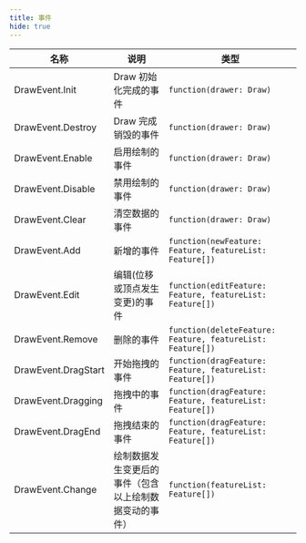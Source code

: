 ```yaml
---
title: 事件
hide: true
---
```


| 名称                | 说明                                                   | 类型                                                       |
| ------------------- | ------------------------------------------------------ | ---------------------------------------------------------- |
| DrawEvent.Init      | Draw 初始化完成的事件                                  | `function(drawer: Draw)`                                   |
| DrawEvent.Destroy   | Draw 完成销毁的事件                                    | `function(drawer: Draw)`                                   |
| DrawEvent.Enable    | 启用绘制的事件                                         | `function(drawer: Draw)`                                   |
| DrawEvent.Disable   | 禁用绘制的事件                                         | `function(drawer: Draw)`                                   |
| DrawEvent.Clear     | 清空数据的事件                                         | `function(drawer: Draw)`                                   |
| DrawEvent.Add       | 新增的事件                                             | `function(newFeature: Feature, featureList: Feature[])`    |
| DrawEvent.Edit      | 编辑(位移或顶点发生变更)的事件                         | `function(editFeature: Feature, featureList: Feature[])`   |
| DrawEvent.Remove    | 删除的事件                                             | `function(deleteFeature: Feature, featureList: Feature[])` |
| DrawEvent.DragStart | 开始拖拽的事件                                         | `function(dragFeature: Feature, featureList: Feature[])`   |
| DrawEvent.Dragging  | 拖拽中的事件                                           | `function(dragFeature: Feature, featureList: Feature[])`   |
| DrawEvent.DragEnd   | 拖拽结束的事件                                         | `function(dragFeature: Feature, featureList: Feature[])`   |
| DrawEvent.Change    | 绘制数据发生变更后的事件（包含以上绘制数据变动的事件） | `function(featureList: Feature[])`                         |
